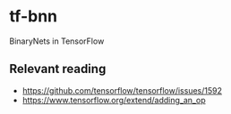 # tf-bnn
BinaryNets in TensorFlow

## Relevant reading
- https://github.com/tensorflow/tensorflow/issues/1592
- https://www.tensorflow.org/extend/adding_an_op
